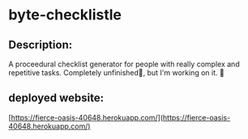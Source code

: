 # byte-checklistle

## Description:
A proceedural checklist generator for people with really complex and repetitive tasks.   Completely unfinished💋, but I'm working on it. 🫠


## deployed website:
[https://fierce-oasis-40648.herokuapp.com/](https://fierce-oasis-40648.herokuapp.com/)

